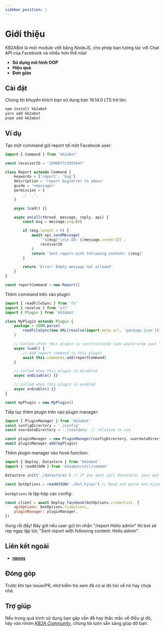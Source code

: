 ```yaml
---
sidebar_position: 1
---
```


# Giới thiệu

KB2ABot là một module viết bằng NodeJS, cho phép bạn tương tác với Chat API của Facebook và nhiều hơn thế nữa!

-   **Sử dụng mô hình OOP**
-   **Hiệu quả**
-   **Đơn giản**

## Cài đặt

Chúng tôi khuyến khích bạn sử dụng bản 16.14.0 LTS trở lên.

```bash
npm install kb2abot
yarn add kb2abot
pnpm add kb2abot
```

## Ví dụ

Tạo một command gửi report tới một Facebook user:

```js
import { Command } from 'kb2abot'

const receiverID = '100007723935647'

class Report extends Command {
    keywords = ['report', 'bug']
    description = 'report bug/error to admin'
    guide = '<message>'
    permission = {
        _: '_',
    }

    async load() {}

    async onCall(thread, message, reply, api) {
        const msg = message.args[0]

        if (msg.length > 0) {
            await api.sendMessage(
                `"${msg}"\n\n-ID: ${message.senderID}`,
                receiverID
            )
            return `Sent report with following content: ${msg}`
        }

        return 'Error: Empty message not allowed'
    }
}

const reportCommand = new Report()
```

Thêm command trên vào plugin:

```js
import { readFileSync } from 'fs'
import { resolve } from 'url'
import { Plugin } from 'kb2abot'

class MyPlugin extends Plugin {
    package = JSON.parse(
        readFileSync(new URL(resolve(import.meta.url, 'package.json')))
    )

    // Called after this plugin is constructored (you would wrap your "async this.commands.add(command)" in this function in order to load commands in synchronous)
    async load() {
        // Add report command to this plugin
        await this.commands.add(reportCommand)
    }

    // Called when this plugin is disabled
    async onDisable() {}

    // Called when this plugin is enabled
    async onEnable() {}
}

const myPlugin = new MyPlugin()
```

Tiếp tục thêm plugin trên vào plugin manager:

```js
import { PluginManager } from 'kb2abot'
const configDirectory = './config'
const userdataDirectory = './userdata' // relative to cwd

const pluginManager = new PluginManager(configDirectory, userdataDirectory)
await pluginManager.add(myPlugin)
```

Thêm plugin manager vào hook function:

```js
import { Deploy, Datastore } from 'kb2abot'
import { readHJSON } from 'kb2abot/util/common'

Datastore.init('./datastores') // If you dont init datastore, your bot will be freeze and throw timeout error

const botOptions = readHJSON('./bot.hjson') // Read and parse bot.hjson file (relative to cwd)
```

`botOptions` là tập hợp các config:

```js
const client = await Deploy.facebook(botOptions.credential, {
    apiOptions: botOptions.fcaOptions,
    pluginManager: pluginManager,
})
```

Xong rồi đấy! Bây giờ nếu user gửi tin nhắn "/report Hello admin" thì bot sẽ rep ngay lập tức "Sent report with following content: Hello admin".

## Liên kết ngoài

-   [**npmjs**](https://www.npmjs.com/package/kb2abot)

## Đóng góp

Trước khi tạo issue/PR, nhớ kiểm tra xem đã có ai đó hỏi về nó hay chưa nhé.

## Trợ giúp

Nếu trong quá trình sử dụng bạn gặp vấn đề hay thắc mắc về điều gì đó, hãy vào nhóm [_KB2A Community_](https://www.facebook.com/groups/KB2A.Team/), chúng tôi luôn sẵn sàng giúp đỡ bạn.
